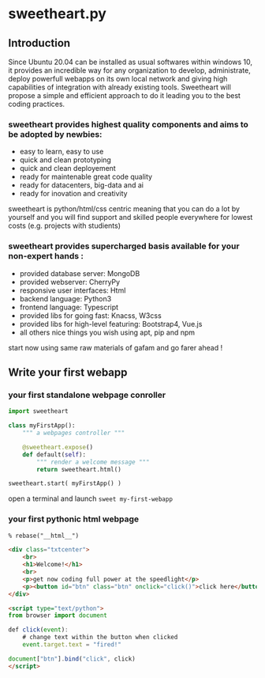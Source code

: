 # sweetheart.py

## Introduction

Since Ubuntu 20.04 can be installed as usual softwares within windows 10, it provides an incredible way for any organization to develop, administrate, deploy powerfull webapps on its own local network and giving high capabilities of integration with already existing tools. Sweetheart will propose a simple and efficient approach to do it leading you to the best coding practices.

### sweetheart provides highest quality components and aims to be adopted by newbies:

- easy to learn, easy to use
- quick and clean prototyping
- quick and clean deployement
- ready for maintenable great code quality
- ready for datacenters, big-data and ai
- ready for inovation and creativity

sweetheart is python/html/css centric meaning that you can do a lot by yourself and you will find support and skilled people everywhere for lowest costs (e.g. projects with studients)

### sweetheart provides supercharged basis available for your non-expert hands :

- provided database server: MongoDB
- provided webserver: CherryPy
- responsive user interfaces: Html
- backend language: Python3
- frontend language: Typescript
- provided libs for going fast: Knacss, W3css
- provided libs for high-level featuring: Bootstrap4, Vue.js
- all others nice things you wish using apt, pip and npm

start now using same raw materials of gafam and go farer ahead !

## Write your first webapp

### your first standalone webpage conroller

``` python
import sweetheart

class myFirstApp():
    """ a webpages controller """

    @sweetheart.expose()
    def default(self):
        """ render a welcome message """
        return sweetheart.html()

sweetheart.start( myFirstApp() )
```

open a terminal and launch ```sweet my-first-webapp```

### your first pythonic html webpage

``` html
% rebase("__html__")

<div class="txtcenter">
    <br>
    <h1>Welcome!</h1>
    <br>
    <p>get now coding full power at the speedlight</p>
    <p><button id="btn" class="btn" onclick="click()">click here</button></p>
</div>

<script type="text/python">
from browser import document

def click(event):
    # change text within the button when clicked
    event.target.text = "fired!"

document["btn"].bind("click", click)
</script>
```
